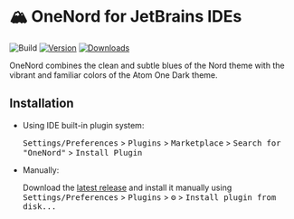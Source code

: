 # 🏔 OneNord for JetBrains IDEs

![Build](https://github.com/rmehri01/onenord-jetbrains/workflows/Build/badge.svg)
[![Version](https://img.shields.io/jetbrains/plugin/v/PLUGIN_ID.svg)](https://plugins.jetbrains.com/plugin/PLUGIN_ID)
[![Downloads](https://img.shields.io/jetbrains/plugin/d/PLUGIN_ID.svg)](https://plugins.jetbrains.com/plugin/PLUGIN_ID)

<!-- Plugin description -->
OneNord combines the clean and subtle blues of the Nord theme with the vibrant and familiar colors of
the Atom One Dark theme.
<!-- Plugin description end -->

## Installation

- Using IDE built-in plugin system:

  <kbd>Settings/Preferences</kbd> > <kbd>Plugins</kbd> > <kbd>Marketplace</kbd> > <kbd>Search for "OneNord"</kbd> >
  <kbd>Install Plugin</kbd>

- Manually:

  Download the [latest release](https://github.com/rmehri01/onenord-jetbrains/releases/latest) and install it manually
  using
  <kbd>Settings/Preferences</kbd> > <kbd>Plugins</kbd> > <kbd>⚙️</kbd> > <kbd>Install plugin from disk...</kbd>
